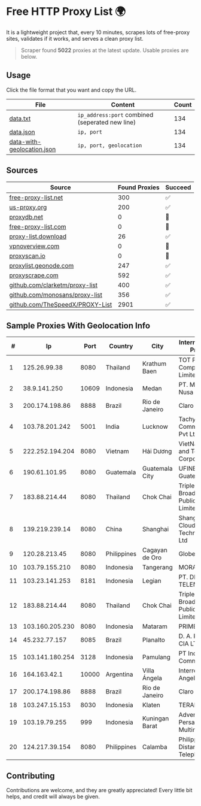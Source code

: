 
# Free HTTP Proxy List 🌍

It is a lightweight project that, every 10 minutes, scrapes lots of free-proxy sites, validates if it works, and serves a clean proxy list.


> Scraper found **5022** proxies at the latest update. Usable proxies are below.

## Usage

Click the file format that you want and copy the URL.


|File|Content|Count|
|----|-------|-----|
|[data.txt](https://raw.githubusercontent.com/themiralay/Proxy-List-World/master/data.txt)|`ip_address:port` combined (seperated new line)|134|
|[data.json](https://raw.githubusercontent.com/themiralay/Proxy-List-World/master/data.json)|`ip, port`|134|
|[data-with-geolocation.json](https://raw.githubusercontent.com/themiralay/Proxy-List-World/master/data-with-geolocation.json)|`ip, port, geolocation`|134|

## Sources

|Source|Found Proxies|Succeed|
|------|-------------|-------|
|[free-proxy-list.net](https://free-proxy-list.net)|300|✅|
|[us-proxy.org](https://www.us-proxy.org)|200|✅|
|[proxydb.net](http://proxydb.net)|0|🚫|
|[free-proxy-list.com](https://free-proxy-list.com/?page=&port=&type%5B%5D=http&type%5B%5D=https&up_time=0&search=Search)|0|🚫|
|[proxy-list.download](https://www.proxy-list.download/HTTP)|26|✅|
|[vpnoverview.com](https://vpnoverview.com/privacy/anonymous-browsing/free-proxy-servers)|0|🚫|
|[proxyscan.io](https://www.proxyscan.io)|0|🚫|
|[proxylist.geonode.com](https://proxylist.geonode.com/api/proxy-list?limit=300&page=1&sort_by=lastChecked&sort_type=desc&protocols=http,https)|247|✅|
|[proxyscrape.com](https://api.proxyscrape.com/v2/?request=displayproxies&protocol=http&timeout=10000&country=all&ssl=all&anonymity=all)|592|✅|
|[github.com/clarketm/proxy-list](https://raw.githubusercontent.com/clarketm/proxy-list/master/proxy-list-raw.txt)|400|✅|
|[github.com/monosans/proxy-list](https://raw.githubusercontent.com/monosans/proxy-list/main/proxies/http.txt)|356|✅|
|[github.com/TheSpeedX/PROXY-List](https://raw.githubusercontent.com/TheSpeedX/PROXY-List/master/http.txt)|2901|✅|


## Sample Proxies With Geolocation Info

|#|Ip|Port|Country|City|Internet Service Provider|
|-|--|----|-------|----|-------------------------|
|1|125.26.99.38|8080|Thailand|Krathum Baen|TOT Public Company Limited|
|2|38.9.141.250|10609|Indonesia|Medan|PT. Media Antar Nusa|
|3|200.174.198.86|8888|Brazil|Rio de Janeiro|Claro S.A|
|4|103.78.201.242|5001|India|Lucknow|Tachyon Communications Pvt Ltd|
|5|222.252.194.204|8080|Vietnam|Hải Dương|VietNam Post and Telecom Corporation|
|6|190.61.101.95|8080|Guatemala|Guatemala City|UFINET Guatemala S. A|
|7|183.88.214.44|8080|Thailand|Chok Chai|Triple T Broadband Public Company Limited|
|8|139.219.239.14|8080|China|Shanghai|Shanghai Blue Cloud Technology Co., Ltd|
|9|120.28.213.45|8080|Philippines|Cagayan de Oro|Globe Telecom|
|10|103.79.155.210|8080|Indonesia|Tangerang|MORATELINDO|
|11|103.23.141.253|8181|Indonesia|Legian|PT. DEWATA TELEMATIKA|
|12|183.88.214.44|8080|Thailand|Chok Chai|Triple T Broadband Public Company Limited|
|13|103.160.205.230|8080|Indonesia|Mataram|PRIME|
|14|45.232.77.157|8085|Brazil|Planalto|D. A. F. BANSI & CIA LTDA|
|15|103.141.180.254|3128|Indonesia|Pamulang|PT Indonesia Comnets Plus|
|16|164.163.42.1|10000|Argentina|Villa Ángela|Interret Villa Angela SRL|
|17|200.174.198.86|8888|Brazil|Rio de Janeiro|Claro S.A|
|18|103.247.15.153|8030|Indonesia|Klaten|TERABIT|
|19|103.19.79.255|999|Indonesia|Kuningan Barat|Advertise Via PT Persada Data Multimedia|
|20|124.217.39.154|8080|Philippines|Calamba|Philippine Long Distance Telephone Co.|



## Contributing

Contributions are welcome, and they are greatly appreciated! Every
little bit helps, and credit will always be given.

